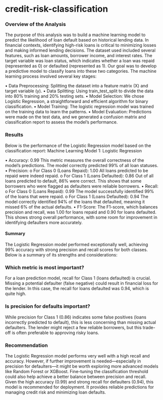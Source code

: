 # credit-risk-classification

### Overview of the Analysis

The purpose of this analysis was to build a machine learning model to predict the likelihood of loan default based on historical lending data. In financial contexts, identifying high-risk loans is critical to minimizing losses and making informed lending decisions.
The dataset used included several features, such as loan amounts, borrower income, and interest rates. The target variable was loan status, which indicates whether a loan was repaid (represented as 0) or defaulted (represented as 1). Our goal was to develop a predictive model to classify loans into these two categories.
The machine learning process involved several key stages:

•	Data Preprocessing: Splitting the dataset into a feature matrix (X) and target variable (y).
•	Data Splitting: Using train_test_split to divide the data into 80% training and 20% testing sets.
•	Model Selection: We chose Logistic Regression, a straightforward and efficient algorithm for binary classification.
•	Model Training: The logistic regression model was trained on the training data to learn the patterns.
•	Model Evaluation: Predictions were made on the test data, and we generated a confusion matrix and classification report to assess the model’s performance.

### Results

Below is the performance of the Logistic Regression model based on the classification report:
Machine Learning Model 1: Logistic Regression

•	Accuracy: 0.99
This metric measures the overall correctness of the model’s predictions. The model correctly predicted 99% of all loan statuses.
•	Precision:
o	For Class 0 (Loans Repaid): 1.00
All loans predicted to be repaid were indeed repaid.
o	For Class 1 (Loans Defaulted): 0.86
Out of all loans predicted to default, 86% were correct. This shows that some borrowers who were flagged as defaulters were reliable borrowers.
•	Recall:
o	For Class 0 (Loans Repaid): 0.99
The model successfully identified 99% of the loans that were repaid.
o	For Class 1 (Loans Defaulted): 0.94
The model correctly identified 94% of the loans that defaulted, meaning it missed 6% of the actual defaults.
•	F1-Score:
The F1-score, which balances precision and recall, was 1.00 for loans repaid and 0.90 for loans defaulted. This shows strong overall performance, with some room for improvement in identifying defaulters more accurately.

#### Summary

The Logistic Regression model performed exceptionally well, achieving 99% accuracy with strong precision and recall scores for both classes. Below is a summary of its strengths and considerations:

### Which metric is most important?

For a loan prediction model, recall for Class 1 (loans defaulted) is crucial. Missing a potential defaulter (false negative) could result in financial loss for the lender. In this case, the recall for loans defaulted was 0.94, which is quite high.

### Is precision for defaults important?

While precision for Class 1 (0.86) indicates some false positives (loans incorrectly predicted to default), this is less concerning than missing actual defaulters. The lender might reject a few reliable borrowers, but this trade-off is often preferable to approving risky loans.

### Recommendation

The Logistic Regression model performs very well with a high recall and accuracy. However, if further improvement is needed—especially in precision for defaulters—it might be worth exploring more advanced models like Random Forest or XGBoost. Fine-tuning the classification threshold could also help achieve a better balance between precision and recall.
Given the high accuracy (0.99) and strong recall for defaulters (0.94), this model is recommended for deployment. It provides reliable predictions for managing credit risk and minimizing loan defaults.